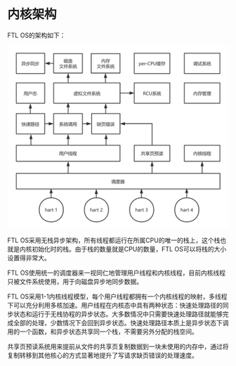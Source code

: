 # 内核架构

FTL OS的架构如下：

<img src="pic/FTL OS架构.png" alt="FTL OS架构" style="zoom:70%;" />

FTL OS采用无栈异步架构，所有线程都运行在所属CPU的唯一的栈上，这个栈也就是内核初始化时的栈。由于栈的数量就是CPU的数量，FTL OS可以将栈的大小设置得非常大。

FTL OS使用统一的调度器来一视同仁地管理用户线程和内核线程，目前内核线程只被文件系统使用，用于向磁盘异步地同步数据。

FTL OS采用1-1内核线程模型，每个用户线程都拥有一个内核线程的映射，多线程下可以充分利用多核加速。用户线程在内核态中具有两种状态：快速处理路径的同步状态和运行于无栈协程的异步状态。大多数情况中只需要快速处理路径就能够完成全部的处理，少数情况下会回到异步状态。快速处理路径本质上是异步状态下调用的一个函数，和异步状态共享同一个栈，不需要另外分配的栈空间。

共享页预读系统用来提前从文件的共享页复制数据到一块未使用的内存中，通过将复制转移到其他核心的方式显著地提升了写请求缺页错误的处理速度。

